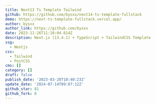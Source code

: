 ```yaml
---
title: Next13 Ts Template Tailwind
github: https://github.com/bysxx/next14-ts-template-fullstack
demo: https://next-ts-template-fullstack.vercel.app/
author: bysxx
author_link: https://github.com/bysxx
date: 2023-11-26T11:10:04.614Z
description: Next.js (13.4.1) + TypeScript + TailwindCSS Template
ssg:
  - Nextjs
css:
  - Tailwind
  - PostCSS
cms: []
category: []
draft: false
publish_date: '2023-03-20T10:40:23Z'
update_date: '2024-07-14T09:07:12Z'
github_star: 81
github_fork: 8
---
```

